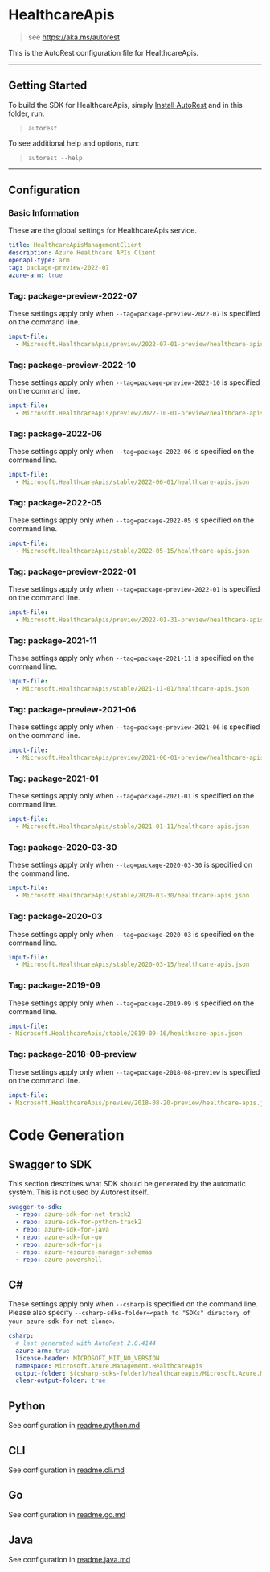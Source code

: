 # HealthcareApis

> see https://aka.ms/autorest

This is the AutoRest configuration file for HealthcareApis.

---

## Getting Started

To build the SDK for HealthcareApis, simply [Install AutoRest](https://aka.ms/autorest/install) and in this folder, run:

> `autorest`

To see additional help and options, run:

> `autorest --help`

---

## Configuration

### Basic Information

These are the global settings for HealthcareApis service.

``` yaml
title: HealthcareApisManagementClient
description: Azure Healthcare APIs Client
openapi-type: arm
tag: package-preview-2022-07
azure-arm: true
```


### Tag: package-preview-2022-07

These settings apply only when `--tag=package-preview-2022-07` is specified on the command line.

```yaml $(tag) == 'package-preview-2022-07'
input-file:
  - Microsoft.HealthcareApis/preview/2022-07-01-preview/healthcare-apis.json
```
### Tag: package-preview-2022-10

These settings apply only when `--tag=package-preview-2022-10` is specified on the command line.

``` yaml $(tag) == 'package-preview-2022-10'
input-file:
  - Microsoft.HealthcareApis/preview/2022-10-01-preview/healthcare-apis.json
```

### Tag: package-2022-06

These settings apply only when `--tag=package-2022-06` is specified on the command line.

``` yaml $(tag) == 'package-2022-06'
input-file:
  - Microsoft.HealthcareApis/stable/2022-06-01/healthcare-apis.json
```

### Tag: package-2022-05

These settings apply only when `--tag=package-2022-05` is specified on the command line.

``` yaml $(tag) == 'package-2022-05'
input-file:
  - Microsoft.HealthcareApis/stable/2022-05-15/healthcare-apis.json
```

### Tag: package-preview-2022-01

These settings apply only when `--tag=package-preview-2022-01` is specified on the command line.

``` yaml $(tag) == 'package-preview-2022-01'
input-file:
  - Microsoft.HealthcareApis/preview/2022-01-31-preview/healthcare-apis.json
```

### Tag: package-2021-11

These settings apply only when `--tag=package-2021-11` is specified on the command line.

``` yaml $(tag) == 'package-2021-11'
input-file:
  - Microsoft.HealthcareApis/stable/2021-11-01/healthcare-apis.json
```

### Tag: package-preview-2021-06

These settings apply only when `--tag=package-preview-2021-06` is specified on the command line.

``` yaml $(tag) == 'package-preview-2021-06'
input-file:
  - Microsoft.HealthcareApis/preview/2021-06-01-preview/healthcare-apis.json
```

### Tag: package-2021-01

These settings apply only when `--tag=package-2021-01` is specified on the command line.

``` yaml $(tag) == 'package-2021-01'
input-file:
  - Microsoft.HealthcareApis/stable/2021-01-11/healthcare-apis.json
```

### Tag: package-2020-03-30

These settings apply only when `--tag=package-2020-03-30` is specified on the command line.

``` yaml $(tag) == 'package-2020-03-30'
input-file:
  - Microsoft.HealthcareApis/stable/2020-03-30/healthcare-apis.json
```

### Tag: package-2020-03

These settings apply only when `--tag=package-2020-03` is specified on the command line.

``` yaml $(tag) == 'package-2020-03'
input-file:
  - Microsoft.HealthcareApis/stable/2020-03-15/healthcare-apis.json
```

### Tag: package-2019-09

These settings apply only when `--tag=package-2019-09` is specified on the command line.

``` yaml $(tag) == 'package-2019-09'
input-file:
- Microsoft.HealthcareApis/stable/2019-09-16/healthcare-apis.json
```

### Tag: package-2018-08-preview

These settings apply only when `--tag=package-2018-08-preview` is specified on the command line.

``` yaml $(tag) == 'package-2018-08-preview'
input-file:
- Microsoft.HealthcareApis/preview/2018-08-20-preview/healthcare-apis.json
```

# Code Generation

## Swagger to SDK

This section describes what SDK should be generated by the automatic system.
This is not used by Autorest itself.

``` yaml $(swagger-to-sdk)
swagger-to-sdk:
  - repo: azure-sdk-for-net-track2
  - repo: azure-sdk-for-python-track2
  - repo: azure-sdk-for-java
  - repo: azure-sdk-for-go
  - repo: azure-sdk-for-js
  - repo: azure-resource-manager-schemas
  - repo: azure-powershell
```

## C#

These settings apply only when `--csharp` is specified on the command line.
Please also specify `--csharp-sdks-folder=<path to "SDKs" directory of your azure-sdk-for-net clone>`.

``` yaml $(csharp)
csharp:
  # last generated with AutoRest.2.0.4144
  azure-arm: true
  license-header: MICROSOFT_MIT_NO_VERSION
  namespace: Microsoft.Azure.Management.HealthcareApis
  output-folder: $(csharp-sdks-folder)/healthcareapis/Microsoft.Azure.Management.HealthcareApis/src/Generated
  clear-output-folder: true
```

## Python

See configuration in [readme.python.md](./readme.python.md)

## CLI

See configuration in [readme.cli.md](./readme.cli.md)

## Go

See configuration in [readme.go.md](./readme.go.md)

## Java

See configuration in [readme.java.md](./readme.java.md)
